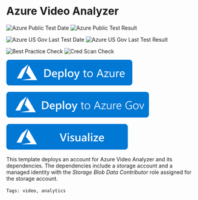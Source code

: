# Azure Video Analyzer

![Azure Public Test Date](https://azurequickstartsservice.blob.core.windows.net/badges/101-video-analyzer/PublicLastTestDate.svg)
![Azure Public Test Result](https://azurequickstartsservice.blob.core.windows.net/badges/101-video-analyzer/PublicDeployment.svg)

![Azure US Gov Last Test Date](https://azurequickstartsservice.blob.core.windows.net/badges/101-video-analyzer/FairfaxLastTestDate.svg)
![Azure US Gov Last Test Result](https://azurequickstartsservice.blob.core.windows.net/badges/101-video-analyzer/FairfaxDeployment.svg)

![Best Practice Check](https://azurequickstartsservice.blob.core.windows.net/badges/101-video-analyzer/BestPracticeResult.svg)
![Cred Scan Check](https://azurequickstartsservice.blob.core.windows.net/badges/101-video-analyzer/CredScanResult.svg)

[![Deploy To Azure](https://raw.githubusercontent.com/Azure/azure-quickstart-templates/master/1-CONTRIBUTION-GUIDE/images/deploytoazure.svg?sanitize=true)](https://portal.azure.com/#create/Microsoft.Template/uri/https%3A%2F%2Fraw.githubusercontent.com%2FAzure%2Fazure-quickstart-templates%2Fmaster%2F101-video-analyzer%2Fazuredeploy.json)

[![Deploy To Azure US Gov](https://raw.githubusercontent.com/Azure/azure-quickstart-templates/master/1-CONTRIBUTION-GUIDE/images/deploytoazuregov.svg?sanitize=true)](https://portal.azure.us/#create/Microsoft.Template/uri/https%3A%2F%2Fraw.githubusercontent.com%2FAzure%2Fazure-quickstart-templates%2Fmaster%2F101-video-analyzer%2Fazuredeploy.json)

[![Visualize](https://raw.githubusercontent.com/Azure/azure-quickstart-templates/master/1-CONTRIBUTION-GUIDE/images/visualizebutton.svg?sanitize=true)](http://armviz.io/#/?load=https%3A%2F%2Fraw.githubusercontent.com%2FAzure%2Fazure-quickstart-templates%2Fmaster%2F101-video-analyzer%2Fazuredeploy.json)

This template deploys an account for Azure Video Analyzer and its dependencies. The dependencies include a storage account and a managed identity with the _Storage Blob Data Contributor_ role assigned for the storage account.

`Tags: video, analytics`
